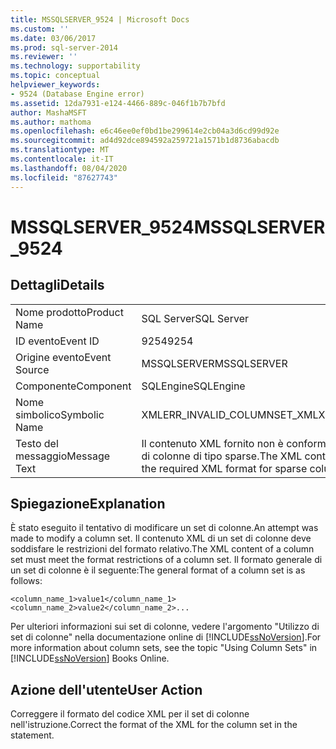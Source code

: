 ```yaml
---
title: MSSQLSERVER_9524 | Microsoft Docs
ms.custom: ''
ms.date: 03/06/2017
ms.prod: sql-server-2014
ms.reviewer: ''
ms.technology: supportability
ms.topic: conceptual
helpviewer_keywords:
- 9524 (Database Engine error)
ms.assetid: 12da7931-e124-4466-889c-046f1b7b7bfd
author: MashaMSFT
ms.author: mathoma
ms.openlocfilehash: e6c46ee0ef0bd1be299614e2cb04a3d6cd99d92e
ms.sourcegitcommit: ad4d92dce894592a259721a1571b1d8736abacdb
ms.translationtype: MT
ms.contentlocale: it-IT
ms.lasthandoff: 08/04/2020
ms.locfileid: "87627743"
---
```

# <a name="mssqlserver_9524"></a><span data-ttu-id="8a8ce-102">MSSQLSERVER_9524</span><span class="sxs-lookup"><span data-stu-id="8a8ce-102">MSSQLSERVER_9524</span></span>
    
## <a name="details"></a><span data-ttu-id="8a8ce-103">Dettagli</span><span class="sxs-lookup"><span data-stu-id="8a8ce-103">Details</span></span>  
  
|||  
|-|-|  
|<span data-ttu-id="8a8ce-104">Nome prodotto</span><span class="sxs-lookup"><span data-stu-id="8a8ce-104">Product Name</span></span>|<span data-ttu-id="8a8ce-105">SQL Server</span><span class="sxs-lookup"><span data-stu-id="8a8ce-105">SQL Server</span></span>|  
|<span data-ttu-id="8a8ce-106">ID evento</span><span class="sxs-lookup"><span data-stu-id="8a8ce-106">Event ID</span></span>|<span data-ttu-id="8a8ce-107">9254</span><span class="sxs-lookup"><span data-stu-id="8a8ce-107">9254</span></span>|  
|<span data-ttu-id="8a8ce-108">Origine evento</span><span class="sxs-lookup"><span data-stu-id="8a8ce-108">Event Source</span></span>|<span data-ttu-id="8a8ce-109">MSSQLSERVER</span><span class="sxs-lookup"><span data-stu-id="8a8ce-109">MSSQLSERVER</span></span>|  
|<span data-ttu-id="8a8ce-110">Componente</span><span class="sxs-lookup"><span data-stu-id="8a8ce-110">Component</span></span>|<span data-ttu-id="8a8ce-111">SQLEngine</span><span class="sxs-lookup"><span data-stu-id="8a8ce-111">SQLEngine</span></span>|  
|<span data-ttu-id="8a8ce-112">Nome simbolico</span><span class="sxs-lookup"><span data-stu-id="8a8ce-112">Symbolic Name</span></span>|<span data-ttu-id="8a8ce-113">XMLERR_INVALID_COLUMNSET_XML</span><span class="sxs-lookup"><span data-stu-id="8a8ce-113">XMLERR_INVALID_COLUMNSET_XML</span></span>|  
|<span data-ttu-id="8a8ce-114">Testo del messaggio</span><span class="sxs-lookup"><span data-stu-id="8a8ce-114">Message Text</span></span>|<span data-ttu-id="8a8ce-115">Il contenuto XML fornito non è conforme al formato XML richiesto per i set di colonne di tipo sparse.</span><span class="sxs-lookup"><span data-stu-id="8a8ce-115">The XML content provided does not conform to the required XML format for sparse column sets.</span></span>|  
  
## <a name="explanation"></a><span data-ttu-id="8a8ce-116">Spiegazione</span><span class="sxs-lookup"><span data-stu-id="8a8ce-116">Explanation</span></span>  
 <span data-ttu-id="8a8ce-117">È stato eseguito il tentativo di modificare un set di colonne.</span><span class="sxs-lookup"><span data-stu-id="8a8ce-117">An attempt was made to modify a column set.</span></span> <span data-ttu-id="8a8ce-118">Il contenuto XML di un set di colonne deve soddisfare le restrizioni del formato relativo.</span><span class="sxs-lookup"><span data-stu-id="8a8ce-118">The XML content of a column set must meet the format restrictions of a column set.</span></span> <span data-ttu-id="8a8ce-119">Il formato generale di un set di colonne è il seguente:</span><span class="sxs-lookup"><span data-stu-id="8a8ce-119">The general format of a column set is as follows:</span></span>  
  
 `<column_name_1>value1</column_name_1><column_name_2>value2</column_name_2>...`  
  
 <span data-ttu-id="8a8ce-120">Per ulteriori informazioni sui set di colonne, vedere l'argomento "Utilizzo di set di colonne" nella documentazione online di [!INCLUDE[ssNoVersion](../../includes/ssnoversion-md.md)].</span><span class="sxs-lookup"><span data-stu-id="8a8ce-120">For more information about column sets, see the topic "Using Column Sets" in [!INCLUDE[ssNoVersion](../../includes/ssnoversion-md.md)] Books Online.</span></span>  
  
## <a name="user-action"></a><span data-ttu-id="8a8ce-121">Azione dell'utente</span><span class="sxs-lookup"><span data-stu-id="8a8ce-121">User Action</span></span>  
 <span data-ttu-id="8a8ce-122">Correggere il formato del codice XML per il set di colonne nell'istruzione.</span><span class="sxs-lookup"><span data-stu-id="8a8ce-122">Correct the format of the XML for the column set in the statement.</span></span>  
  
  
